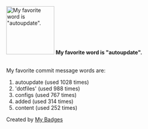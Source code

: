 <img src="https://my-badges.github.io/my-badges/favorite-word.png" alt="My favorite word is &quot;autoupdate&quot;." title="My favorite word is &quot;autoupdate&quot;." width="128">
<strong>My favorite word is &quot;autoupdate&quot;.</strong>
<br><br>

My favorite commit message words are:

1. autoupdate (used 1028 times)
2. 'dotfiles' (used 988 times)
3. configs (used 767 times)
4. added (used 314 times)
5. content (used 252 times)


Created by <a href="https://github.com/my-badges/my-badges">My Badges</a>